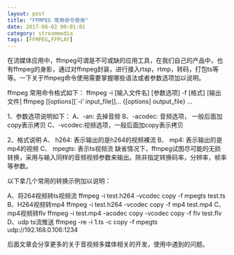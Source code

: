 ```yaml
---
layout: post
title: "FFMPEG 常用命令使用"
date: 2017-08-02 00:01:01
category: streammedia
tags: [FFMPEG,FFPLAY]
---
```

在流媒体应用中，ffmpeg可谓是不可或缺的应用工具，在我们自己的产品中，也有ffmpeg的身影，通过对ffmpeg封装，进行接入rtsp，rtmp，转码，打包ts等等。一下关于ffmpeg命令使用需要掌握哪些语法或者参数选项加以说明。

ffmpeg 常用命令格式如下：
ffmpeg -i [输入文件名] [参数选项] -f [格式] [输出文件] 
ffmpeg [[options][`-i’ input_file]]… {[options] output_file} ... 

1、参数选项说明如下：
 A、-an: 去掉音频 
 B、-acodec: 音频选项， 一般后面加copy表示拷贝 
 C、-vcodec:视频选项，一般后面加copy表示拷贝 

2、格式说明
 A、 h264: 表示输出的是h264的视频裸流 
 B、 mp4: 表示输出的是mp4的视频 
 C、 mpegts: 表示ts视频流
缺省情况下，ffmpeg试图尽可能的无损转换，采用与输入同样的音频视频参数来输出。除非指定转换码率，分辨率，帧率等参数。

以下拿几个常用的转换示例加以说明：

A、将264视频转ts视频流
ffmpeg -i test.h264 -vcodec copy -f mpegts test.ts
B、H264视频转mp4
ffmpeg -i test.h264 -vcodec copy -f mp4 test.mp4
C、mp4视频转flv 
ffmpeg -i test.mp4 -acodec copy -vcodec copy -f flv test.flv
D、udp ts流推送
ffmpeg -re -i 1.ts -c copy -f mpegts udp://192.168.0.106:1234

后面文章会分享更多的关于音视频多媒体相关的开发，使用中遇到的问题。









